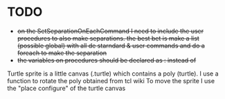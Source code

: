 # TODO

- ~~on the SetSeparationOnEachCommand I need to include the user procedures to also make separations. the best bet is make a list (possible global) with all de starndard & user commands and do a foreach to make the separation~~
- ~~the variables on procedures should be declared as :<varname> instead of <varname>~~

Turtle sprite is a little canvas (.turtle) which contains a poly (turtle). I use a function to rotate the poly obtained from tcl wiki
To move the sprite I use the "place configure" of the turtle canvas
